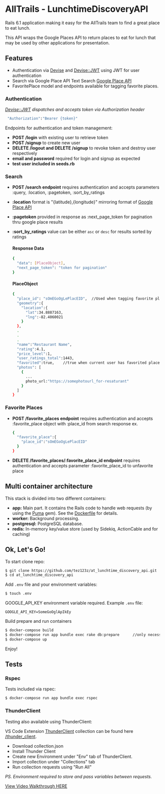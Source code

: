 # AllTrails - LunchtimeDiscoveryAPI

Rails 6.1 application making it easy for the AllTrails team to find a great place to eat lunch.

This API wraps the Google Places API to return places to eat for lunch that may be used by other applications for presentation.

## Features

- Authentication via [Devise](https://github.com/heartcombo/devise) and [Devise::JWT](https://github.com/waiting-for-dev/devise-jwt) using JWT for user authentication
- Search via Google Place API Text Search [Google Place API](https://developers.google.com/maps/documentation/places/web-service/search-text)
- FavoritePlace model and endpoints available for tagging favorite places.

### Authentication

_[Devise::JWT](https://github.com/waiting-for-dev/devise-jwt) dispatches and accepts token via Authorization header_

```bash
 "Authorization":"Bearer {token}"
```

Endpoints for authentication and token management:

- **POST /login** with existing user to retrieve token
- **POST /signup** to create new user
- **DELETE /logout and DELETE /signup** to revoke token and destroy user respectively
- **email and password** required for login and signup as expected
- **test user included in seeds.rb**

### Search

- **POST /search endpoint** requires authentication and accepts parameters :query, :location, :pagetoken, :sort_by_ratings
- **:location** format is "{latitude},{longitude}" mirroring format of [Google Place API](https://developers.google.com/maps/documentation/places/web-service/search-text)
- **:pagetoken** provided in response as :next_page_token for pagination thru google place results
- **:sort_by_ratings** value can be either `asc` or `desc` for results sorted by ratings

  #### Response Data

  ```bash
  {
    "data": [PlaceObject],
    "next_page_token": "token for pagination"
  }
  ```

  #### PlaceObject

  ```bash
  {
    "place_id": "sOmEGoOgLePlacEID",  //Used when tagging favorite places
    "geometry":{
      "location":{
        "lat":34.8887163,
        "lng":-82.4060021
      }
    },
    .
    .
    .
    "name":"Restaurant Name",
    "rating":4.1,
    "price_level":1,
    "user_ratings_total":1443,
    "favorited":true,    //true when current user has favorited place
    "photos": [
      {
        ...
        photo_url:"https://somephotourl_for-resaturant"
      }
    ]
  }
  ```

### Favorite Places

- **POST /favorite_places endpoint** requires authentication and accepts :favorite_place object with :place_id from search response
  ex.
  ```bash
  {
    "favorite_place":{
      "place_id":"sOmEGoOgLePlacEID"
    }
  }
  ```
- **DELETE /favorite_places/:favorite_place_id endpoint** requires authentication and accepts parameter :favorite_place_id to unfavorite place

## Multi container architecture

This stack is divided into two different containers:

- **app:** Main part. It contains the Rails code to handle web requests (by using the [Puma](https://github.com/puma/puma) gem). See the [Dockerfile](/Dockerfile) for details.
- **worker:** Background processing.
- **postgresql:** PostgreSQL database.
- **redis:** In-memory key/value store (used by Sidekiq, ActionCable and for caching)

## Ok, Let's Go!

To start clone repo:

```bash
$ git clone https://github.com/tez123z/at_lunchtime_discovery_api.git
$ cd at_lunchtime_discovery_api
```

Add `.env` file and your environment variables:

```bash
$ touch .env
```

GOOGLE_API_KEY environment variable required. Example `.env` file:

```
GOOGLE_API_KEY=SomeGoOglApIkEy
```

Build prepare and run containers

```bash
$ docker-compose build
$ docker-compose run app bundle exec rake db:prepare      //only necessary after first build
$ docker-compose up
```

Enjoy!

## Tests

### Rspec

Tests included via rspec:

```bash
$ docker-compose run app bundle exec rspec
```

### ThunderClient

Testing also available using ThunderClient:

VS Code Extension [ThunderClient](https://www.thunderclient.io/) collection can be found here [/thunder_client](https://github.com/tez123z/at_lunchtime_discovery_api/blob/main/thunder_client/collection.json).

- Download collection.json
- Install Thunder Client
- Create new Environment under "Env" tab of ThunderClient.
- Import collection under "Collections" tab
- Run collection requests using "Run All"

_PS. Environment required to store and pass variables between requests._

[View Video Walkthrough HERE](https://share.getcloudapp.com/6quYn0Dl)
